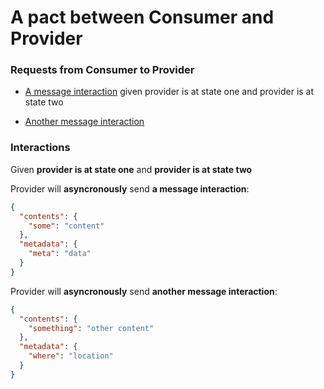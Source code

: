 # A pact between Consumer and Provider

### Requests from Consumer to Provider

* [A message interaction](#a_message_interaction_given_provider_is_at_state_one) given provider is at state one and provider is at state two

* [Another message interaction](#another_message_interaction)

### Interactions

<a name="a_message_interaction_given_provider_is_at_state_one"></a>
Given **provider is at state one** and **provider is at state two**

Provider will **asyncronously** send **a message interaction**:
```json
{
  "contents": {
    "some": "content"
  },
  "metadata": {
    "meta": "data"
  }
}
```
<a name="another_message_interaction"></a>


Provider will **asyncronously** send **another message interaction**:
```json
{
  "contents": {
    "something": "other content"
  },
  "metadata": {
    "where": "location"
  }
}
```
